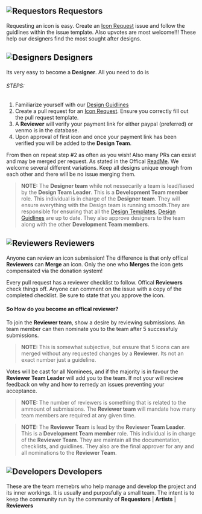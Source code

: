## ![Requestors](https://api.iconify.design/mdi-account-circle.svg?color=%23ba68c8&height=20) Requestors
Requesting an icon is easy. Create an [Icon Request](https://github.com/forumicon/forumicons/issues/new?assignees=&labels=ICON+Request&template=---icon-request.md&title=%5BICON+REQUEST%5D+) issue and follow the guidlines within the issue template. Also upvotes are most welcome!!! These help our designers find the most sought after designs.

## ![Designers](https://api.iconify.design/mdi-check-decagram.svg?color=%2342a5f5&height=20) Designers
Its very easy to become a **Designer**. All you need to do is

###### STEPS:
1. Familiarize yourself with our [Design Guidlines](https://github.com/forumicon/forumicons/tree/master/design)
2. Create a pull request for an [Icon Request](https://github.com/forumicon/forumicons/issues/new?assignees=&labels=ICON+Request&template=---icon-request.md&title=%5BICON+REQUEST%5D+). Ensure you  correctly fill out the pull request template.
3. A **Reviewer** will verify your payment link for either paypal (preferred) or venmo is in the database.
4. Upon approval of first icon and once your payment link has been verified you will be added to the **Design Team**.

From then on repeat step #2 as often as you wish! Also many PRs can exsist and may be merged per request. As stated in the Offical [ReadMe](https://github.com/forumicon/forumicons/blob/master/README.md). We welcome several different variations. Keep all designs unique enough from each other and there will be no issue merging them.

> __**NOTE:**__ The **Designer team** while not nessecarily a team is lead/liased by the **Design Team Leader**. This is a **Development Team member** role. This individual is in charge of  the **Designer team**. They will ensure everything with the Design team is running smooth.They are responsible for ensuring that all the [Design Templates](https://github.com/forumicon/forumicons/tree/master/templates), [Design Guidlines](https://github.com/forumicon/forumicons/tree/master/design) are up to date. They also approve designers to the team along with the other **Development Team members**.

## ![Reviewers](https://api.iconify.design/mdi-clipboard-check.svg?color=%23ef5350&height=20) Reviewers

Anyone can review an icon submission! The difference is that only offical **Reviewers** can **Merge** an icon. Only the one who **Merges** the icon gets compensated via the donation system!

Every pull request has a reviewer checklist to follow. Offical **Reviewers** check things off. Anyone can comment on the issue with a copy of the completed checklist. Be sure to state that you approve the icon.

#### So How do you become an offical reviewer?

To join the **Reviewer team**, show a desire by reviewing submissions. An team member can then nominate you to the team after 5 successfuly submissions.

> __**NOTE:**__ This is somewhat subjective, but ensure that 5 icons can are merged without any requested changes by a **Reviewer**. Its not an exact number just a guideline.

Votes will be cast for all Nominees, and if the majority is in favour the **Reviewer Team Leader** will add you to the team. If not your will recieve feedback on why and how to remedy an issues preventing your acceptance.

> __**NOTE:**__ The number of reviewers is something that is related to the ammount of submissions. The **Reviewer team** will mandate how many team members are required at any given time.

> __**NOTE:**__ The **Reviewer Team** is lead by the **Reviewer Team Leader**. This is a **Development Team member** role.  This individual is in charge of the **Reviewer Team**. They are maintain all the documentation, checklists, and guidlines. They also are the final approver for any and all nominations to the **Reviewer Team**.

## ![Developers](https://api.iconify.design/mdi-shield-check.svg?color=%2326a69a&height=20) Developers

These are the team memebrs who help manage and develop the project and its inner workings. It is usually and purposfully a small team. The intent is to keep the community run by the community of **Requestors** | **Artists** | **Reviewers**
